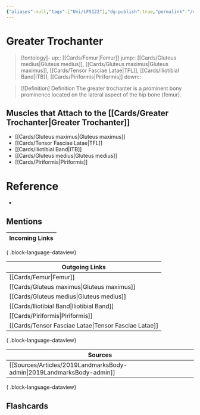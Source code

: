 ```yaml
---
{"aliases":null,"tags":["Uni/LFS122"],"dg-publish":true,"permalink":"/cards/greater-trochanter/","dgPassFrontmatter":true}
---
```


# Greater Trochanter

> [!ontology]-
> up:: [[Cards/Femur\|Femur]]
> jump:: [[Cards/Gluteus medius\|Gluteus medius]], [[Cards/Gluteus maximus\|Gluteus maximus]], [[Cards/Tensor Fasciae Latae\|TFL]], [[Cards/Iliotibial Band\|ITB]], [[Cards/Piriformis\|Piriformis]]
> down:: 

> [!Definition] Definition
> The greater trochanter is a prominent bony prominence located on the lateral aspect of the hip bone (femur).

## Muscles that Attach to the [[Cards/Greater Trochanter\|Greater Trochanter]]

- [[Cards/Gluteus maximus\|Gluteus maximus]]
- [[Cards/Tensor Fasciae Latae\|TFL]]
- [[Cards/Iliotibial Band\|ITB]]
- [[Cards/Gluteus medius\|Gluteus medius]]
- [[Cards/Piriformis\|Piriformis]]

# Reference

- 

## Mentions

| Incoming Links |
| -------------- |

{ .block-language-dataview}

| Outgoing Links                                          |
| ------------------------------------------------------- |
| [[Cards/Femur\|Femur]]                               |
| [[Cards/Gluteus maximus\|Gluteus maximus]]           |
| [[Cards/Gluteus medius\|Gluteus medius]]             |
| [[Cards/Iliotibial Band\|Iliotibial Band]]           |
| [[Cards/Piriformis\|Piriformis]]                     |
| [[Cards/Tensor Fasciae Latae\|Tensor Fasciae Latae]] |

{ .block-language-dataview}

| Sources                                                                  |
| ------------------------------------------------------------------------ |
| [[Sources/Articles/2019LandmarksBody-admin\|2019LandmarksBody-admin]] |

{ .block-language-dataview}

## Flashcards